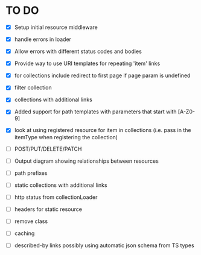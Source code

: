 
# TO DO

- [x] Setup initial resource middleware
- [x] handle errors in loader
- [x] Allow errors with different status codes and bodies
- [x] Provide way to use URI templates for repeating 'item' links
- [x] for collections include redirect to first page if page param is undefined
- [x] filter collection
- [x] collections with additional links
- [x] Added support for path templates with parameters that start with [A-Z0-9] 
- [x] look at using registered resource for item in collections (i.e. pass in the itemType when registering the collection)
- [ ] POST/PUT/DELETE/PATCH
- [ ] Output diagram showing relationships between resources
- [ ] path prefixes
- [ ] static collections with additional links
- [ ] http status from collectionLoader
- [ ] headers for static resource
- [ ] remove class
- [ ] caching
- [ ] described-by links possibly using automatic json schema from TS types



